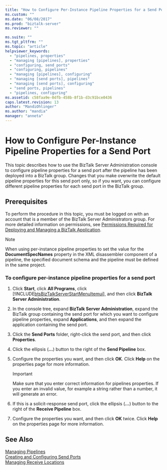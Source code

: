 ```yaml
---
title: "How to Configure Per-Instance Pipeline Properties for a Send Port | Microsoft Docs"
ms.custom: ""
ms.date: "06/08/2017"
ms.prod: "biztalk-server"
ms.reviewer: ""

ms.suite: ""
ms.tgt_pltfrm: ""
ms.topic: "article"
helpviewer_keywords: 
  - "pipelines, properties"
  - "managing [pipelines], properties"
  - "configuring, send ports"
  - "configuring, pipelines"
  - "managing [pipelines], configuring"
  - "managing [send ports], pipelines"
  - "managing [send ports], configuring"
  - "send ports, pipelines"
  - "pipelines, configuring"
ms.assetid: c58faa9e-0dfb-458b-8f1b-d3c91bce0436
caps.latest.revision: 13
author: "MandiOhlinger"
ms.author: "mandia"
manager: "anneta"
---
```

# How to Configure Per-Instance Pipeline Properties for a Send Port
This topic describes how to use the BizTalk Server Administration console to configure pipeline properties for a send port after the pipeline has been deployed into a BizTalk group. Changes that you make overwrite the default pipeline properties for this send port only, so if you want, you can configure different pipeline properties for each send port in the BizTalk group.  
  
## Prerequisites  
 To perform the procedure in this topic, you must be logged on with an account that is a member of the BizTalk Server Administrators group. For more detailed information on permissions, see [Permissions Required for Deploying and Managing a BizTalk Application](../core/permissions-required-for-deploying-and-managing-a-biztalk-application.md).  
  
> [!NOTE]
>  When using per-instance pipeline properties to set the value for the **DocumentSpecNames** property in the XML disassembler component of a pipeline, the specified document schema and the pipeline must be defined in the same project.  
  
### To configure per-instance pipeline properties for a send port  
  
1.  Click **Start**, click **All Programs**, click [!INCLUDE[btsBizTalkServerStartMenuItemui](../includes/btsbiztalkserverstartmenuitemui-md.md)], and then click **BizTalk Server Administration**.  
  
2.  In the console tree, expand **BizTalk Server Administration**, expand the BizTalk group containing the send port for which you want to configure pipeline properties, expand **Applications**, and then expand the application containing the send port.  
  
3.  Click the **Send Ports** folder, right-click the send port, and then click **Properties**.  
  
4.  Click the ellipsis (**…**) button to the right of the **Send Pipeline** box.  
  
5.  Configure the properties you want, and then click **OK**. Click **Help** on the properties page for more information.  
  
    > [!IMPORTANT]
    >  Make sure that you enter correct information for pipelines properties. If you enter an invalid value, for example a string rather than a number, it will generate an error.  
  
6.  If this is a solicit-response send port, click the ellipsis (**…**) button to the right of the **Receive Pipeline** box.  
  
7.  Configure the properties you want, and then click **OK** twice. Click **Help** on the properties page for more information.  
  
## See Also  
 [Managing Pipelines](../core/managing-pipelines.md)   
 [Creating and Configuring Send Ports](../core/creating-and-configuring-send-ports.md)   
 [Managing Receive Locations](../core/managing-receive-locations.md)